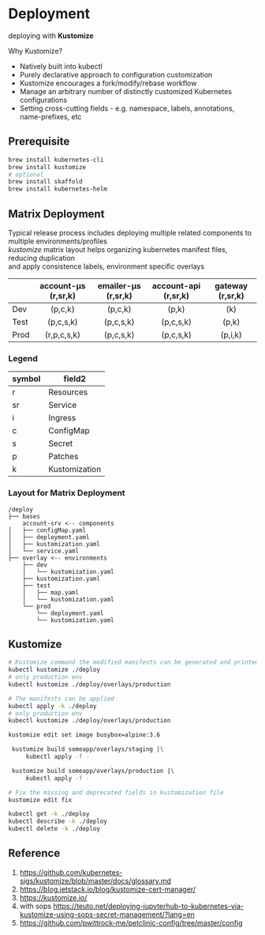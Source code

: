 # Deployment

deploying with **Kustomize**

Why Kustomize?

- Natively built into kubectl
- Purely declarative approach to configuration customization
- Kustomize encourages a fork/modify/rebase workflow
- Manage an arbitrary number of distinctly customized Kubernetes configurations
- Setting cross-cutting fields - e.g. namespace, labels, annotations, name-prefixes, etc

## Prerequisite

```bash
brew install kubernetes-cli
brew install kustomize
# optional
brew install skaffold
brew install kubernetes-helm
```

## Matrix Deployment

Typical release process includes deploying multiple related components to multiple environments/profiles <br/>
_kustomize_ matrix layout helps organizing kubernetes manifest files, reducing duplication <br/>
and apply consistence labels, environment specific overlays

|      | account-µs (r,sr,k) | emailer-µs (r,sr,k) | account-api (r,sr,k) | gateway (r,sr,k) |
| ---- | :-----------------: | :-----------------: | :------------------: | :--------------: |
| Dev  |       (p,c,k)       |       (p,c,k)       |        (p,k)         |       (k)        |
| Test |      (p,c,s,k)      |      (p,c,s,k)      |      (p,c,s,k)       |      (p,k)       |
| Prod |     (r,p,c,s,k)     |      (p,c,s,k)      |      (p,c,s,k)       |     (p,i,k)      |

### Legend

| symbol | field2        |
| ------ | ------------- |
| r      | Resources     |
| sr     | Service       |
| i      | Ingress       |
| c      | ConfigMap     |
| s      | Secret        |
| p      | Patches       |
| k      | Kustomization |

### Layout for Matrix Deployment

```
/deploy
├── bases
    account-srv <-- components
│   ├── configMap.yaml
│   ├── deployment.yaml
│   ├── kustomization.yaml
│   └── service.yaml
├── overlay <-- environments
    ├── dev
    │   └── kustomization.yaml
    ├── kustomization.yaml
    ├── test
    │   ├── map.yaml
    │   └── kustomization.yaml
    └── prod
        └── deployment.yaml
        └── kustomization.yaml
```

## Kustomize

```bash
# Kustomize command the modified manifests can be generated and printed to the terminal with: --load_restrictions none
kubectl kustomize ./deploy
# only production env
kubectl kustomize ./deploy/overlays/production

# The manifests can be applied
kubectl apply -k ./deploy
# only production env
kubectl kustomize ./deploy/overlays/production

kustomize edit set image busybox=alpine:3.6

 kustomize build someapp/overlays/staging |\
     kubectl apply -f -

 kustomize build someapp/overlays/production |\
     kubectl apply -f -

# Fix the missing and deprecated fields in kustomization file
kustomize edit fix

kubectl get -k ./deploy
kubectl describe -k ./deploy
kubectl delete -k ./deploy
```

## Reference

1. <https://github.com/kubernetes-sigs/kustomize/blob/master/docs/glossary.md>
2. <https://blog.jetstack.io/blog/kustomize-cert-manager/>
3. <https://kustomize.io/>
4. with sops <https://teuto.net/deploying-jupyterhub-to-kubernetes-via-kustomize-using-sops-secret-management/?lang=en>
5. <https://github.com/pwittrock-me/petclinic-config/tree/master/config>
